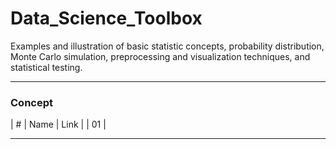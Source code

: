 # Data_Science_Toolbox
Examples and illustration of basic statistic concepts, probability distribution, Monte Carlo simulation, preprocessing and visualization techniques, and statistical testing.

___
### Concept
| \# | Name        | Link |
| 01 | 

___